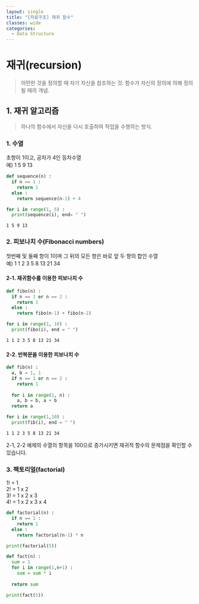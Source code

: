 ```yaml
---
layout: single
title: "[자료구조] 재귀 함수"
classes: wide
categories:
  - Data Structure
---
```



# 재귀(recursion)
> 어떤한 것을 정의할 때 자기 자신을 참조하는 것. 함수가 자신의 정의에 의해 정의될 때의 개념.

## 1. 재귀 알고리즘 
> 하나의 함수에서 자신을 다시 호출하여 작업을 수행하는 방식.

### 1. 수열
초항이 1이고, 공차가 4인 등차수열  
예) 1 5 9 13  

```python
def sequence(n) :
  if n == 1 :
    return 1
  else :
    return sequence(n-1) + 4

for i in range(1, 5) :
  print(sequence(i), end= " ")
```

    1 5 9 13 

### 2. 피보나치 수(Fibonacci numbers)  
첫번째 및 둘째 항이 1이며 그 뒤의 모든 항은 바로 앞 두 항의 합인 수열    
예) 1 1 2 3 5 8 13 21 34  

#### 2-1. 재귀함수를 이용한 피보나치 수  

```python
def fibo(n) :
  if n == 1 or n == 2 :
    return 1
  else :
    return fibo(n-1) + fibo(n-2)

for i in range(1, 10) :
  print(fibo(i), end = " ")
```
    1 1 2 3 5 8 13 21 34  


#### 2-2. 반복문을 이용한 피보나치 수

```python
def fib(n) :
  a, b = 1, 1
  if n == 1 or n == 2 :
    return 1
  
  for i in range(1, n) :
    a, b = b, a + b
  return a

for i in range(1,10) :
  print(fib(i), end = " ")
```

    1 1 2 3 5 8 13 21 34 

2-1, 2-2 예제의 수열의 항목을 100으로 증가시키면 재귀적 함수의 문제점을 확인할 수 있습니다.  

### 3. 팩토리얼(factorial)

1! = 1  
2! = 1 x 2  
3! = 1 x 2 x 3  
4! = 1 x 2 x 3 x 4  

```python
def factorial(n) :
  if n == 1 :
    return 1
  else :
    return factorial(n-1) * n

print(factorial(5))
```

```python
def fact(n) :
  sum = 1
  for i in range(1,n+1) :
    sum = sum * i
  
  return sum

print(fact(5))
```
